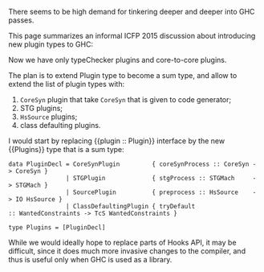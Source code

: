 
There seems to be high demand for tinkering deeper and deeper into GHC passes.



This page summarizes an informal ICFP 2015 discussion about introducing new plugin types to GHC:



Now we have only typeChecker plugins and core-to-core plugins.



The plan is to extend Plugin type to become a sum type, and allow to extend the list of plugin types with:


1. `CoreSyn` plugin that take `CoreSyn` that is given to code generator;
1. STG plugins;
1. `HsSource` plugins;
1. class defaulting plugins.


I would start by replacing {{plugin :: Plugin}} interface by the new {{Plugins}} type that is a sum type:


```
data PluginDecl = CoreSynPlugin         { coreSynProcess :: CoreSyn -> CoreSyn }
                | STGPlugin             { stgProcess :: STGMach     -> STGMach }
                | SourcePlugin          { preprocess :: HsSource    -> IO HsSource }
                | ClassDefaultingPlugin { tryDefault :: WantedConstraints -> TcS WantedConstraints }

type Plugins = [PluginDecl]
```


While we would ideally hope to replace parts of Hooks API, it may be difficult, since it does much more invasive
changes to the compiler, and thus is useful only when GHC is used as a library.


